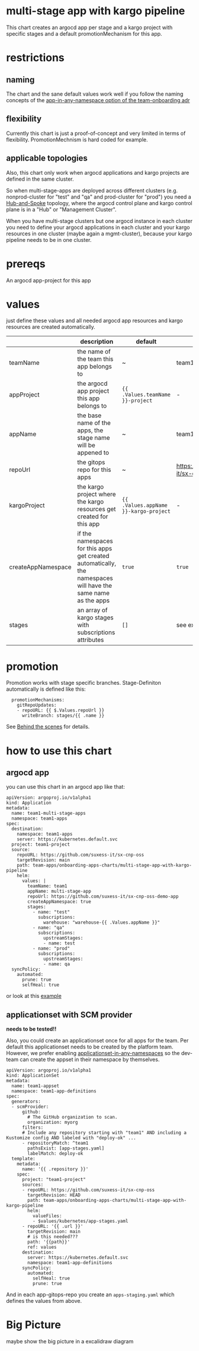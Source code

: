 # multi-stage app with kargo pipeline

This chart creates an argocd app per stage and a kargo project with specific stages and a default promotionMechanism for this app.

# restrictions

## naming

The chart and the sane default values work well if you follow the naming concepts of the [app-in-any-namespace option of the team-onboarding adr](https://github.com/suxess-it/sx-cnp-oss/blob/main/backstage-resources/adr/0001-gitops-onboarding-teams.md#apps-in-any-namespace-and-multi-tenant-kyverno-policies) 

## flexibility

Currently this chart is just a proof-of-concept and very limited in terms of flexibility. PromotionMechnism is hard coded for example.

## applicable topologies

Also, this chart only work when argocd applications and kargo projects are defined in the same cluster.

So when multi-stage-apps are deployed across different clusters (e.g. nonprod-cluster for "test" and "qa" and prod-cluster for "prod") you need a [Hub-and-Spoke](https://github.com/cloudogu/gitops-patterns?tab=readme-ov-file#hub-and-spoke) topology, where the argocd control plane and kargo control plane is in a "Hub" or "Management Cluster".

When you have multi-stage clusters but one argocd instance in each cluster you need to define your argocd applications in each cluster and your kargo resources in one cluster (maybe again a mgmt-cluster),
because your kargo pipeline needs to be in one cluster.

# prereqs

An argocd app-project for this app

# values

just define these values and all needed argocd app resources and kargo resources are created automatically.

|                     | description | default | example
| ------------------- | ----------- | ------- | -------|
| teamName            | the name of the team this app belongs to | ~ | team1
| appProject          | the argocd app project this app belongs to | `{{ .Values.teamName }}-project` | -
| appName             | the base name of the apps, the stage name will be appened to     |  ~ | team1-demo-app
| repoUrl             | the gitops repo for this apps | ~ | https://github.com/suxess-it/sx-cnp-oss-demo-app
| kargoProject        | the kargo project where the kargo resources get created for this app | `{{ .Values.appName }}-kargo-project` | -
| createAppNamespace  | if the namespaces for this apps get created automatically, the namespaces will have the same name as the apps | `true` | `true`
| stages              | an array of kargo stages with subscriptions attributes | `[]` | see examples below

# promotion

Promotion works with stage specific branches. Stage-Definiton automatically is defined like this:

```
  promotionMechanisms:
    gitRepoUpdates:
    - repoURL: {{ $.Values.repoUrl }}
      writeBranch: stages/{{ .name }}
```

See [Behind the scenes](https://kargo.akuity.io/quickstart#behind-the-scenes) for details.

# how to use this chart

## argocd app

you can use this chart in an argocd app like that: 

```
apiVersion: argoproj.io/v1alpha1
kind: Application
metadata:
  name: team1-multi-stage-apps
  namespace: team1-apps
spec:
  destination:
    namespace: team1-apps
    server: https://kubernetes.default.svc
  project: team1-project
  source:
    repoURL: https://github.com/suxess-it/sx-cnp-oss
    targetRevision: main
    path: team-apps/onboarding-apps-charts/multi-stage-app-with-kargo-pipeline
    helm:
      values: |
        teamName: team1
        appName: multi-stage-app
        repoUrl: https://github.com/suxess-it/sx-cnp-oss-demo-app
        createAppNamespace: true
        stages:
          - name: "test"
            subscriptions: 
              warehouse: "warehouse-{{ .Values.appName }}"
          - name: "qa"
            subscriptions: 
              upstreamStages:
              - name: test
          - name: "prod"
            subscriptions: 
              upstreamStages:
              - name: qa
  syncPolicy:
    automated:
      prune: true
      selfHeal: true
```

or look at this [example](https://github.com/suxess-it/team1-apps/blob/main/k3d-apps/example-multi-stage-app-with-kargo.yaml)

## applicationset with SCM provider

**needs to be tested!!**

Also, you could create an applicationset once for all apps for the team.
Per default this applicationset needs to be created by the platform team.
However, we prefer enabling [applicationset-in-any-namespaces](https://argo-cd.readthedocs.io/en/latest/operator-manual/applicationset/Appset-Any-Namespace/) so the dev-team can create the appset in their namespace by themselves.

```
apiVersion: argoproj.io/v1alpha1
kind: ApplicationSet
metadata:
  name: team1-appset
  namespace: team1-app-definitions
spec:
  generators:
  - scmProvider:
      github:
        # The GitHub organization to scan.
        organization: myorg
      filters:
      # Include any repository starting with "team1" AND including a Kustomize config AND labeled with "deploy-ok" ...
      - repositoryMatch: ^team1
        pathsExist: [app-stages.yaml]
        labelMatch: deploy-ok
  template:
    metadata:
      name: '{{ .repository }}'
    spec:
      project: "team1-project"
      sources:
      - repoURL: https://github.com/suxess-it/sx-cnp-oss
        targetRevision: HEAD
        path: team-apps/onboarding-apps-charts/multi-stage-app-with-kargo-pipeline
        helm:
          valueFiles:
          - $values/kubernetes/app-stages.yaml
      - repoURL: '{{ .url }}'
        targetRevision: main
        # is this needed???
        path: '{{path}}'
        ref: values
      destination:
        server: https://kubernetes.default.svc
        namespace: team1-app-definitions
      syncPolicy:
        automated:
          selfHeal: true
          prune: true
```

And in each app-gitops-repo you create an `apps-staging.yaml` which defines the values from above.

# Big Picture

maybe show the big picture in a excalidraw diagram

